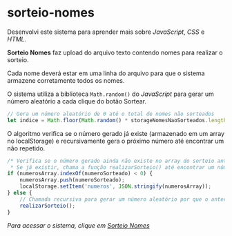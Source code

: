 # sorteio-nomes
Desenvolvi este sistema para aprender mais sobre _JavaScript_, _CSS_ e _HTML_.

**Sorteio Nomes** faz upload do arquivo texto contendo nomes para realizar o sorteio.

Cada nome deverá estar em uma linha do arquivo para que o sistema armazene corretamente todos os nomes.

O sistema utiliza a biblioteca `Math.random()` do _JavaScript_ para gerar um número aleatório a cada clique do botão Sortear.

``` js
// Gera um número aleatório de 0 até o total de nomes não sorteados
let indice = Math.floor(Math.random() * storageNomesNaoSorteados.length)
```

O algoritmo verifica se o número gerado já existe (armazenado em um array no localStorage) e recursivamente gera o próximo número até encontrar um não repetido.

``` js
/* Verifica se o número gerado ainda não existe no array do sorteio antes de inseri-lo. 
 * Se já existir, chama a função realizarSorteio() até encontrar um número que ainda não foi sorteado. */
if (numerosArray.indexOf(numeroSorteado) < 0) {
    numerosArray.push(numeroSorteado);
    localStorage.setItem('numeros', JSON.stringify(numerosArray));
} else {
    // Chamada recursiva para gerar um número aleatório por que o anterior é repetido.
    realizarSorteio();
}
```

_Para acessar o sistema, clique em [Sorteio Nomes](https://bmnsouza.github.io/javascript/sorteio-nomes/sorteio-nomes.html)_
